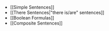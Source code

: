
* [[Simple Sentences]]
* [[There Sentences|"there is/are" sentences]]
* [[Boolean Formulas]]
* [[Composite Sentences]]
